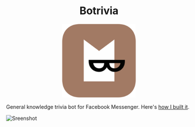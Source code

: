 <h1 align="center">Botrivia</h1>
<p align="center"><img src="App-icon-flat.svg.png" width="200" height="200"></p>

General knowledge trivia bot for Facebook Messenger. Here's [how I built it](https://tutorials.botsfloor.com/building-a-facebook-messenger-trivia-bot-with-laravel-part-1-61209b0e35db).

![Sreenshot](https://raw.githubusercontent.com/shalvah/botrivia/master/screenshot.png)
